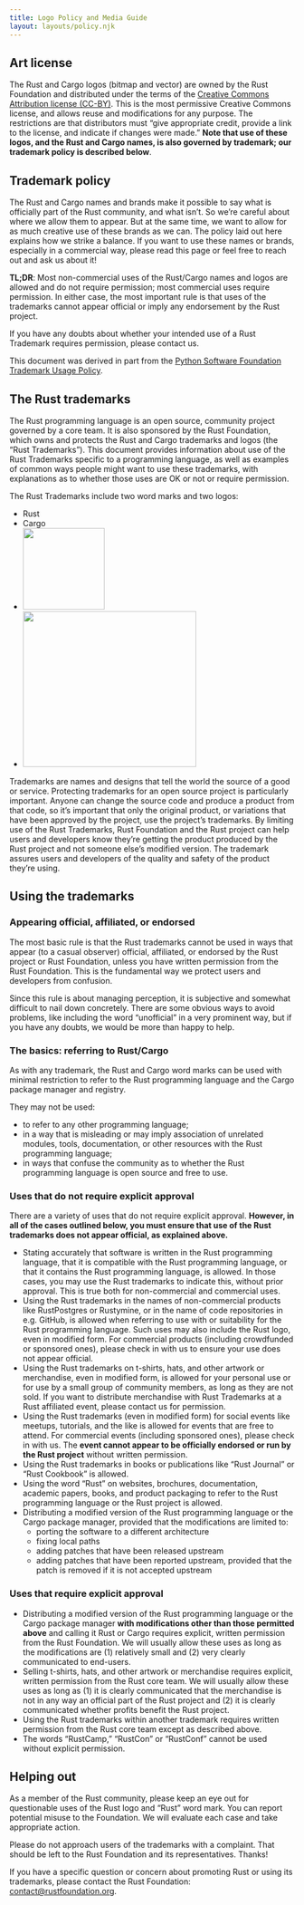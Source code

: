 ```yaml
---
title: Logo Policy and Media Guide
layout: layouts/policy.njk
---
```


## **Art license**

The Rust and Cargo logos (bitmap and vector) are owned by the Rust Foundation and distributed under the terms of the [Creative Commons Attribution license (CC-BY)](https://creativecommons.org/licenses/by/4.0/). This is the most permissive Creative Commons license, and allows reuse and modifications for any purpose. The restrictions are that distributors must “give appropriate credit, provide a link to the license, and indicate if changes were made.” **Note that use of these logos, and the Rust and Cargo names, is also governed by trademark; our trademark policy is described below**.

## **Trademark policy**

The Rust and Cargo names and brands make it possible to say what is officially part of the Rust community, and what isn’t. So we’re careful about where we allow them to appear. But at the same time, we want to allow for as much creative use of these brands as we can. The policy laid out here explains how we strike a balance. If you want to use these names or brands, especially in a commercial way, please read this page or feel free to reach out and ask us about it\!

**TL;DR**\: Most non-commercial uses of the Rust/Cargo names and logos are allowed and do not require permission; most commercial uses require permission. In either case, the most important rule is that uses of the trademarks cannot appear official or imply any endorsement by the Rust project.

If you have any doubts about whether your intended use of a Rust Trademark requires permission, please contact us.

This document was derived in part from the [Python Software Foundation Trademark Usage Policy](https://www.python.org/psf/trademarks/).

## **The Rust trademarks**

The Rust programming language is an open source, community project governed by a core team. It is also sponsored by the Rust Foundation, which owns and protects the Rust and Cargo trademarks and logos (the “Rust Trademarks”). This document provides information about use of the Rust Trademarks specific to a programming language, as well as examples of common ways people might want to use these trademarks, with explanations as to whether those uses are OK or not or require permission.

The Rust Trademarks include two word marks and two logos:

* Rust
* Cargo
* <img width="144" height="144" src="/img/rust-logo-blk.svg" />
* <img width="306" height="275" src="/img/cargo.png" />

Trademarks are names and designs that tell the world the source of a good or service. Protecting trademarks for an open source project is particularly important. Anyone can change the source code and produce a product from that code, so it’s important that only the original product, or variations that have been approved by the project, use the project’s trademarks. By limiting use of the Rust Trademarks, Rust Foundation and the Rust project can help users and developers know they’re getting the product produced by the Rust project and not someone else’s modified version. The trademark assures users and developers of the quality and safety of the product they’re using.

## **Using the trademarks**

### **Appearing official, affiliated, or endorsed**

The most basic rule is that the Rust trademarks cannot be used in ways that appear (to a casual observer) official, affiliated, or endorsed by the Rust project or Rust Foundation, unless you have written permission from the Rust Foundation. This is the fundamental way we protect users and developers from confusion.

Since this rule is about managing perception, it is subjective and somewhat difficult to nail down concretely. There are some obvious ways to avoid problems, like including the word “unofficial” in a very prominent way, but if you have any doubts, we would be more than happy to help.

### **The basics: referring to Rust/Cargo**

As with any trademark, the Rust and Cargo word marks can be used with minimal restriction to refer to the Rust programming language and the Cargo package manager and registry.

They may not be used:

* to refer to any other programming language;
* in a way that is misleading or may imply association of unrelated modules, tools, documentation, or other resources with the Rust programming language;
* in ways that confuse the community as to whether the Rust programming language is open source and free to use.

### **Uses that do not require explicit approval**

There are a variety of uses that do not require explicit approval. **However, in all of the cases outlined below, you must ensure that use of the Rust trademarks does not appear official, as explained above.**

* Stating accurately that software is written in the Rust programming language, that it is compatible with the Rust programming language, or that it contains the Rust programming language, is allowed. In those cases, you may use the Rust trademarks to indicate this, without prior approval. This is true both for non-commercial and commercial uses.
* Using the Rust trademarks in the names of non-commercial products like RustPostgres or Rustymine, or in the name of code repositories in e.g. GitHub, is allowed when referring to use with or suitability for the Rust programming language. Such uses may also include the Rust logo, even in modified form. For commercial products (including crowdfunded or sponsored ones), please check in with us to ensure your use does not appear official.
* Using the Rust trademarks on t-shirts, hats, and other artwork or merchandise, even in modified form, is allowed for your personal use or for use by a small group of community members, as long as they are not sold. If you want to distribute merchandise with Rust Trademarks at a Rust affiliated event, please contact us for permission.
* Using the Rust trademarks (even in modified form) for social events like meetups, tutorials, and the like is allowed for events that are free to attend. For commercial events (including sponsored ones), please check in with us. The **event cannot appear to be officially endorsed or run by the Rust project** without written permission.
* Using the Rust trademarks in books or publications like “Rust Journal” or “Rust Cookbook” is allowed.
* Using the word “Rust” on websites, brochures, documentation, academic papers, books, and product packaging to refer to the Rust programming language or the Rust project is allowed.
* Distributing a modified version of the Rust programming language or the Cargo package manager, provided that the modifications are limited to:
  * porting the software to a different architecture
  * fixing local paths
  * adding patches that have been released upstream
  * adding patches that have been reported upstream, provided that the patch is removed if it is not accepted upstream

### **Uses that require explicit approval**

* Distributing a modified version of the Rust programming language or the Cargo package manager **with modifications other than those permitted above** and calling it Rust or Cargo requires explicit, written permission from the Rust Foundation. We will usually allow these uses as long as the modifications are (1) relatively small and (2) very clearly communicated to end-users.
* Selling t-shirts, hats, and other artwork or merchandise requires explicit, written permission from the Rust core team. We will usually allow these uses as long as (1) it is clearly communicated that the merchandise is not in any way an official part of the Rust project and (2) it is clearly communicated whether profits benefit the Rust project.
* Using the Rust trademarks within another trademark requires written permission from the Rust core team except as described above.
* The words “RustCamp,” “RustCon” or “RustConf” cannot be used without explicit permission.

## **Helping out**

As a member of the Rust community, please keep an eye out for questionable uses of the Rust logo and “Rust” word mark. You can report potential misuse to the Foundation. We will evaluate each case and take appropriate action.

Please do not approach users of the trademarks with a complaint. That should be left to the Rust Foundation and its representatives. Thanks\!

If you have a specific question or concern about promoting Rust or using its trademarks, please contact the Rust Foundation: contact@rustfoundation.org.
